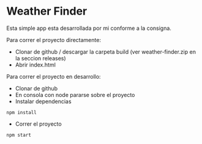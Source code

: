 # Weather Finder
Esta simple app esta desarrollada por mi conforme a la consigna.

Para correr el proyecto directamente:
- Clonar de github / descargar la carpeta build (ver weather-finder.zip en la seccion releases)
- Abrir index.html


Para correr el proyecto en desarrollo:

- Clonar de github
- En consola con node pararse sobre el proyecto
- Instalar dependencias
```
npm install
```
- Correr el proyecto
```
npm start
```